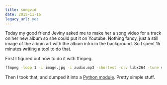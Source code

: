 ```yaml
---
title: songvid
date: 2015-11-16
legacy_url: yes
---
```


Today my good friend Jeviny asked me to make her a song video for a track on her new album so she could put it on Youtube. Nothing fancy, just a still image of the album art with the album intro in the background. So I spent 15 minutes writing a tool to do that.

First I figured out how to do it with ffmpeg.

```bash
ffmpeg -loop 1 -i image.jpg -i audio.mp3 -shortest -c:v libx264 -tune stillimage -c:a libfdk_aac sv_audio.mp4
```

Then I took that, and dumped it into a [Python module](https://github.com/blha303/songvid/blob/master/songvid/songvid.py#L9). Pretty simple stuff.
